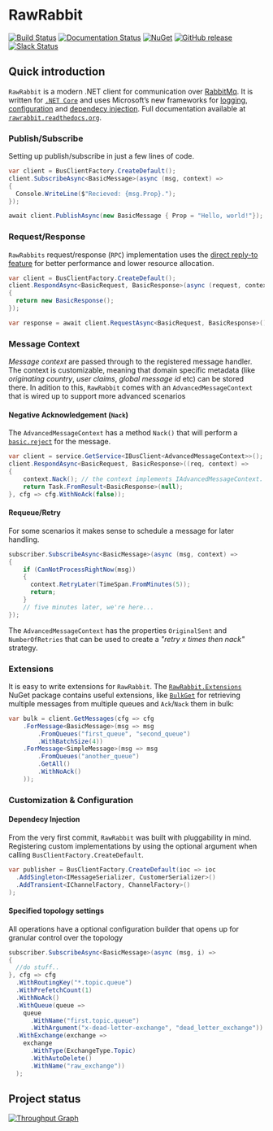 # RawRabbit

[![Build Status](https://img.shields.io/appveyor/ci/pardahlman/rawrabbit.svg?style=flat-square)](https://ci.appveyor.com/project/pardahlman/rawrabbit) [![Documentation Status](https://readthedocs.org/projects/rawrabbit/badge/?version=latest&style=flat-square)](http://rawrabbit.readthedocs.org/) [![NuGet](https://img.shields.io/nuget/v/RawRabbit.svg?style=flat-square)](https://www.nuget.org/packages/RawRabbit) [![GitHub release](https://img.shields.io/github/release/pardahlman/rawrabbit.svg?style=flat-square)](https://github.com/pardahlman/rawrabbit/releases/latest)
[![Slack Status](https://rawrabbit.herokuapp.com/badge.svg)](https://rawrabbit.herokuapp.com)
## Quick introduction
`RawRabbit` is a modern .NET client for communication over [RabbitMq](http://rabbitmq.com/). It is written for [`.NET Core`](http://dot.net) and uses Microsoft’s new frameworks for [logging](https://github.com/aspnet/Logging), [configuration](https://github.com/aspnet/Configuration) and [dependecy injection](https://github.com/aspnet/DependencyInjection). Full documentation available at [`rawrabbit.readthedocs.org`](http://rawrabbit.readthedocs.org/).

### Publish/Subscribe
Setting up publish/subscribe in just a few lines of code.

```csharp
var client = BusClientFactory.CreateDefault();
client.SubscribeAsync<BasicMessage>(async (msg, context) =>
{
  Console.WriteLine($"Recieved: {msg.Prop}.");
});

await client.PublishAsync(new BasicMessage { Prop = "Hello, world!"});
```

### Request/Response
`RawRabbits` request/response (`RPC`) implementation uses the [direct reply-to feature](https://www.rabbitmq.com/direct-reply-to.html) for better performance and lower resource allocation.
```csharp
var client = BusClientFactory.CreateDefault();
client.RespondAsync<BasicRequest, BasicResponse>(async (request, context) =>
{
  return new BasicResponse();
});

var response = await client.RequestAsync<BasicRequest, BasicResponse>();
```
### Message Context
_Message context_ are passed through to the registered message handler. The context is customizable, meaning that domain specific metadata (like _originating country_, _user claims_, _global message id_ etc) can be stored there. In adition to this, `RawRabbit` comes with an `AdvancedMessageContext` that is wired up to support more advanced scenarios

#### Negative Acknowledgement (`Nack`)
The `AdvancedMessageContext` has a method `Nack()` that will perform a [`basic.reject`](https://www.rabbitmq.com/nack.html) for the message.
```csharp
var client = service.GetService<IBusClient<AdvancedMessageContext>>();
client.RespondAsync<BasicRequest, BasicResponse>((req, context) =>
{
    context.Nack(); // the context implements IAdvancedMessageContext.
    return Task.FromResult<BasicResponse>(null);
}, cfg => cfg.WithNoAck(false));
```

#### Requeue/Retry
For some scenarios it makes sense to schedule a message for later handling.
```csharp
subscriber.SubscribeAsync<BasicMessage>(async (msg, context) =>
{
    if (CanNotProcessRightNow(msg))
    {
      context.RetryLater(TimeSpan.FromMinutes(5));
      return;
    }
    // five minutes later, we're here...
});
```
The `AdvancedMessageContext` has  the properties `OriginalSent` and `NumberOfRetries` that can be used to create a _"retry x times then nack"_ strategy.

### Extensions
It is easy to write extensions for `RawRabbit`. The [`RawRabbit.Extensions`](https://www.nuget.org/packages/RawRabbit.Extensions/) NuGet package contains useful extensions, like [`BulkGet`](http://rawrabbit.readthedocs.org/en/master/Bulk-fetching-messages.html) for retrieving multiple messages from multiple queues and `Ack`/`Nack` them in bulk:
```csharp
var bulk = client.GetMessages(cfg => cfg
    .ForMessage<BasicMessage>(msg => msg
        .FromQueues("first_queue", "second_queue")
        .WithBatchSize(4))
    .ForMessage<SimpleMessage>(msg => msg
        .FromQueues("another_queue")
        .GetAll()
        .WithNoAck()
    ));
```

### Customization & Configuration
#### Dependecy Injection
From the very first commit, `RawRabbit` was built with pluggability in mind. Registering custom implementations by using the optional argument when calling `BusClientFactory.CreateDefault`. 

```csharp
var publisher = BusClientFactory.CreateDefault(ioc => ioc
  .AddSingleton<IMessageSerializer, CustomerSerializer>()
  .AddTransient<IChannelFactory, ChannelFactory>()
);
```
#### Specified topology settings
All operations have a optional configuration builder that opens up for granular control over the topology

```csharp
subscriber.SubscribeAsync<BasicMessage>(async (msg, i) =>
{
  //do stuff..
}, cfg => cfg
  .WithRoutingKey("*.topic.queue")
  .WithPrefetchCount(1)
  .WithNoAck()
  .WithQueue(queue =>
    queue
      .WithName("first.topic.queue")
      .WithArgument("x-dead-letter-exchange", "dead_letter_exchange"))
  .WithExchange(exchange =>
    exchange
      .WithType(ExchangeType.Topic)
      .WithAutoDelete()
      .WithName("raw_exchange"))
  );
```
## Project status

[![Throughput Graph](https://graphs.waffle.io/pardahlman/RawRabbit/throughput.svg)](https://waffle.io/pardahlman/RawRabbit/metrics) 
